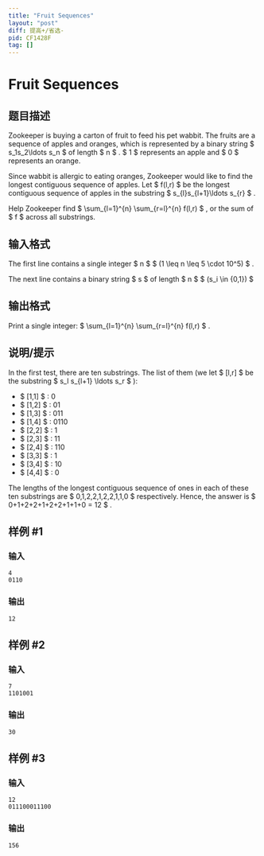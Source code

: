 ```yaml
---
title: "Fruit Sequences"
layout: "post"
diff: 提高+/省选-
pid: CF1428F
tag: []
---
```


# Fruit Sequences

## 题目描述

Zookeeper is buying a carton of fruit to feed his pet wabbit. The fruits are a sequence of apples and oranges, which is represented by a binary string $ s_1s_2\ldots s_n $ of length $ n $ . $ 1 $ represents an apple and $ 0 $ represents an orange.

Since wabbit is allergic to eating oranges, Zookeeper would like to find the longest contiguous sequence of apples. Let $ f(l,r) $ be the longest contiguous sequence of apples in the substring $ s_{l}s_{l+1}\ldots s_{r} $ .

Help Zookeeper find $ \sum_{l=1}^{n} \sum_{r=l}^{n} f(l,r) $ , or the sum of $ f $ across all substrings.

## 输入格式

The first line contains a single integer $ n $ $ (1 \leq n \leq 5 \cdot 10^5) $ .

 The next line contains a binary string $ s $ of length $ n $ $ (s_i \in \{0,1\}) $

## 输出格式

Print a single integer: $ \sum_{l=1}^{n} \sum_{r=l}^{n} f(l,r) $ .

## 说明/提示

In the first test, there are ten substrings. The list of them (we let $ [l,r] $ be the substring $ s_l s_{l+1} \ldots s_r $ ):

- $ [1,1] $ : 0
- $ [1,2] $ : 01
- $ [1,3] $ : 011
- $ [1,4] $ : 0110
- $ [2,2] $ : 1
- $ [2,3] $ : 11
- $ [2,4] $ : 110
- $ [3,3] $ : 1
- $ [3,4] $ : 10
- $ [4,4] $ : 0

The lengths of the longest contiguous sequence of ones in each of these ten substrings are $ 0,1,2,2,1,2,2,1,1,0 $ respectively. Hence, the answer is $ 0+1+2+2+1+2+2+1+1+0 = 12 $ .

## 样例 #1

### 输入

```
4
0110
```

### 输出

```
12
```

## 样例 #2

### 输入

```
7
1101001
```

### 输出

```
30
```

## 样例 #3

### 输入

```
12
011100011100
```

### 输出

```
156
```

